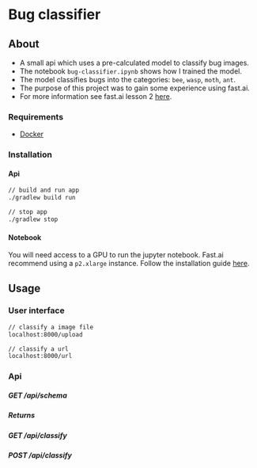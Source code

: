 # Bug classifier

## About
* A small api which uses a pre-calculated model to classify bug images.
* The notebook `bug-classifier.ipynb` shows how I trained the model.
* The model classifies bugs into the categories: `bee`, `wasp`, `moth`, `ant`.
* The purpose of this project was to gain some experience using fast.ai.
* For more information see fast.ai lesson 2 [here](https://github.com/fastai/course-v3/blob/master/nbs/dl1/lesson2-download.ipynb).

### Requirements

* [Docker](https://www.docker.com/)

### Installation

#### Api
```bash
// build and run app
./gradlew build run

// stop app
./gradlew stop
```

#### Notebook

You will need access to a GPU to run the jupyter notebook. 
Fast.ai recommend using a `p2.xlarge` instance.
Follow the installation guide [here](https://course.fast.ai/start_aws.html).

## Usage

### User interface
```bash
// classify a image file
localhost:8000/upload

// classify a url
localhost:8000/url
```

### Api

##### GET /api/schema

##### Returns

##### GET /api/classify

##### POST /api/classify
